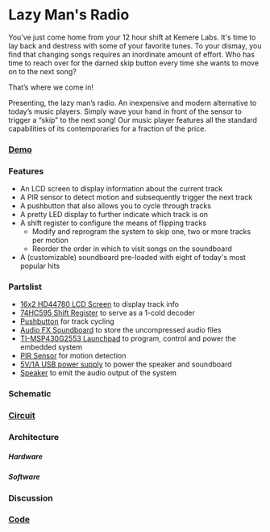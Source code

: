 # Lazy Man's Radio

You’ve just come home from your 12 hour shift at Kemere Labs. It's time to lay back and destress with some of your favorite tunes. To your dismay, you find that changing songs requires an inordinate amount of effort. Who has time to reach over for the darned skip button every time she wants to move on to the next song?

That’s where we come in!

Presenting, the lazy man’s radio. An inexpensive and modern alternative to today’s music players. Simply wave your hand in front of the sensor to trigger a “skip” to the next song! Our music player features all the standard capabilities of its contemporaries for a fraction of the price.

### [Demo](https://www.youtube.com/watch?v=JdD40mU05lw)

### Features

* An LCD screen to display information about the current track
* A PIR sensor to detect motion and subsequently trigger the next track
* A pushbutton that also allows you to cycle through tracks
* A pretty LED display to further indicate which track is on
* A shift register to configure the means of flipping tracks
  * Modify and reprogram the system to skip one, two or more tracks per motion
  * Reorder the order in which to visit songs on the soundboard
* A (customizable) soundboard pre-loaded with eight of today's most popular hits


### Partslist

 * [16x2 HD44780 LCD Screen](https://www.adafruit.com/product/181) to display track info
 * [74HC595 Shift Register](http://www.ti.com/lit/ds/symlink/sn74hc595.pdf) to serve as a 1-cold decoder
 * [Pushbutton](https://www.sparkfun.com/products/97) for track cycling
 * [Audio FX Soundboard](https://www.adafruit.com/product/2220) to store the uncompressed audio files
 * [TI-MSP430G2553 Launchpad](http://www.ti.com/tool/MSP-EXP430G2) to program, control and power the embedded system
 * [PIR Sensor](https://www.adafruit.com/product/189) for motion detection
 * [5V/1A USB power supply](https://www.amazon.com/Jackery-Premium-3350mAh-Portable-Charger/dp/B00L9F95RO/ref=zg_bs_7073960011_15?_encoding=UTF8&psc=1&refRID=KQ9980D06M4S5FD3NESW) to power the speaker and soundboard
 * [Speaker](https://www.sparkfun.com/products/14023) to emit the audio output of the system

### Schematic

### [Circuit](https://sujayt123.github.io/lazy-radio-station/circuit.jpeg)


### Architecture
##### Hardware

##### Software

### Discussion

### [Code](https://github.com/sujayt123/lazy-radio-station)
